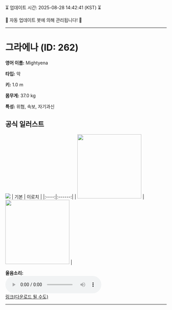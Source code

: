 
⏳ 업데이트 시간: 2025-08-28 14:42:41 (KST) ⏳

🤖 자동 업데이트 봇에 의해 관리됩니다! 🤖

---

# 그라에나 (ID: 262)
**영어 이름:** Mightyena

**타입:** 악

**키:** 1.0 m

**몸무게:** 37.0 kg

**특성:** 위협, 속보, 자기과신

## 공식 일러스트
![](https://raw.githubusercontent.com/PokeAPI/sprites/master/sprites/pokemon/other/official-artwork/262.png)
| 기본 | 이로치 |
|:----:|:------:|
| <img src="http://play.pokemonshowdown.com/sprites/ani/mightyena.gif" width="200"> | <img src="http://play.pokemonshowdown.com/sprites/ani-shiny/mightyena.gif" width="200"> |

**울음소리:**<br><audio controls src="https://raw.githubusercontent.com/PokeAPI/cries/main/cries/pokemon/latest/262.ogg"></audio><br> [링크(다운로드 될 수도)](https://raw.githubusercontent.com/PokeAPI/cries/main/cries/pokemon/latest/262.ogg)


---
